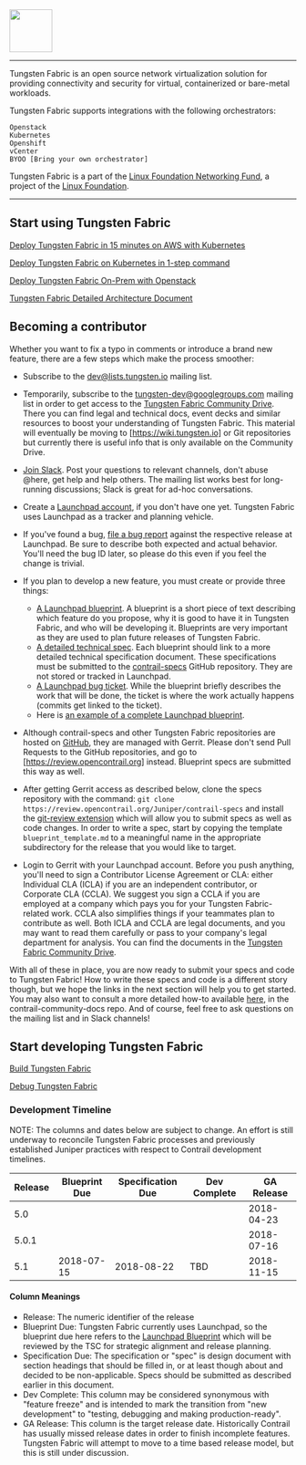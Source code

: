 <img src="https://github.com/tungstenfabric/website/raw/master/TungstenFabric_Gradient_RGB-03.png" height="75">

----

Tungsten Fabric is an open source network virtualization solution for
providing connectivity and security for virtual, containerized or
bare-metal workloads.

Tungsten Fabric supports integrations with the following orchestrators:
```
Openstack
Kubernetes
Openshift
vCenter
BYOO [Bring your own orchestrator]
```

Tungsten Fabric is a part of the [Linux Foundation Networking Fund], a project of the [Linux Foundation].


---

## Start using Tungsten Fabric
[Deploy Tungsten Fabric in 15 minutes on AWS with Kubernetes]

[Deploy Tungsten Fabric on Kubernetes in 1-step command]

[Deploy Tungsten Fabric On-Prem with Openstack]

[Tungsten Fabric Detailed Architecture Document]

## Becoming a contributor

Whether you want to fix a typo in comments or introduce a brand new feature,
there are a few steps which make the process smoother:

* Subscribe to the [dev@lists.tungsten.io] mailing list.

* Temporarily, subscribe to the [tungsten-dev@googlegroups.com] mailing list
in order to get access to the [Tungsten Fabric Community Drive]. There you can
find legal and technical docs, event decks and similar resources to boost your
understanding of Tungsten Fabric. This material will eventually be moving to
[https://wiki.tungsten.io] or Git repositories but currently there is useful
info that is only available on the Community Drive.

* [Join Slack]. Post your questions to relevant channels, don't abuse @here,
get help and help others. The mailing list works best for long-running
discussions; Slack is great for ad-hoc conversations.

* Create a [Launchpad account], if you don't have one yet. Tungsten Fabric uses
Launchpad as a tracker and planning vehicle.

* If you've found a bug, [file a bug report] against the respective release at
Launchpad. Be sure to describe both expected and actual behavior. You'll need
the bug ID later, so please do this even if you feel the change is trivial.

* If you plan to develop a new feature, you must create or provide three things:
    * [A Launchpad blueprint]. A blueprint is a short piece of text describing which feature do you propose, why it is good to have it in Tungsten Fabric, and who will be developing it. Blueprints are very important as they are used to plan future releases of Tungsten Fabric.
    * [A detailed technical spec]. Each blueprint should link to a more detailed technical specification document. These specifications must be submitted to the [contrail-specs] GitHub repository. They are not stored or tracked in Launchpad.
    * [A Launchpad bug ticket]. While the blueprint briefly describes the work that will be done, the ticket is where the work actually happens (commits get linked to the ticket).
    * Here is [an example of a complete Launchpad blueprint].

* Although contrail-specs and other Tungsten Fabric repositories are hosted on
[GitHub], they are managed with Gerrit. Please don't send Pull Requests to the
GitHub repositories, and go to [https://review.opencontrail.org] instead.
Blueprint specs are submitted this way as well.

* After getting Gerrit access as described below, clone the specs repository
with the command:
```git clone https://review.opencontrail.org/Juniper/contrail-specs```
and install the [git-review extension] which will allow you to submit specs as
well as code changes. In order to write a spec, start by copying the template
`blueprint_template.md` to a meaningful name in the appropriate subdirectory
for the release that you would like to target.

* Login to Gerrit with your Launchpad account. Before you push anything, you'll
need to sign a Contributor License Agreement or CLA: either Individual CLA
(ICLA) if you are an independent contributor, or Corporate CLA (CCLA). We
suggest you sign a CCLA if you are employed at a company which pays you for
your Tungsten Fabric-related work. CCLA also simplifies things if your
teammates plan to contribute as well. Both ICLA and CCLA are legal documents,
and you may want to read them carefully or pass to your company's legal
department for analysis. You can find the documents in the
[Tungsten Fabric Community Drive].

With all of these in place, you are now ready to submit your specs and code to
Tungsten Fabric! How to write these specs and code is a different story though,
but we hope the links in the next section will help you to get started. You may
also want to consult a more detailed how-to available [here], in the
contrail-community-docs repo. And of course, feel free to ask questions on the
mailing list and in Slack channels!

## Start developing Tungsten Fabric

[Build Tungsten Fabric]

[Debug Tungsten Fabric]

### Development Timeline

NOTE: The columns and dates below are subject to change. An effort is still
underway to reconcile Tungsten Fabric processes and previously established
Juniper practices with respect to Contrail development timelines.

| Release | Blueprint Due | Specification Due | Dev Complete | GA Release |
| ------- | ------------- | ----------------- | ------------ | ---------- |
|   5.0   |               |                   |              | 2018-04-23 |
|  5.0.1  |               |                   |              | 2018-07-16 |
|   5.1   |  2018-07-15   |     2018-08-22    |     TBD      | 2018-11-15 |

#### Column Meanings
* Release: The numeric identifier of the release
* Blueprint Due: Tungsten Fabric currently uses Launchpad, so the blueprint
due here refers to the [Launchpad Blueprint] which will be reviewed by the TSC
for strategic alignment and release planning.
* Specification Due: The specification or "spec" is design document with
section headings that should be filled in, or at least though about and decided
to be non-applicable. Specs should be submitted as described earlier in this
document.
* Dev Complete: This column may be considered synonymous with "feature freeze"
and is intended to mark the transition from "new development" to "testing,
debugging and making production-ready".
* GA Release: This column is the target release date. Historically Contrail has
usually missed release dates in order to finish incomplete features. Tungsten
Fabric will attempt to move to a time based release model, but this is still
under discussion.

[(LFN)]: https://www.linuxfoundation.org/projects/networking/
[Deploy Tungsten Fabric in 15 minutes on AWS with Kubernetes]: Tungsten-Fabric-15-minute-deployment-with-k8s-on-AWS.md
[Deploy Tungsten Fabric on Kubernetes in 1-step command]: Tungsten-Fabric-one-line-install-on-k8s.md
[Deploy Tungsten Fabric On-Prem with Openstack]: https://github.com/Juniper/contrail-ansible-deployer/wiki/Contrail-with-Kolla-Ocata
[Tungsten Fabric Detailed Architecture Document]: Tungsten-Fabric-Architecture.md
[tungsten-dev@googlegroups.com]: https://groups.google.com/forum/#!forum/tungsten-dev
[dev@lists.tungsten.io]: https://lists.tungsten.io/g/dev
[Tungsten Fabric Community Drive]: https://drive.google.com/drive/folders/0AM-bGoKiRBuTUk9PVA
[Join Slack]: https://tungsten.io/slack
[Launchpad account]: https://login.launchpad.net/
[contrail-specs]: https://github.com/Juniper/contrail-specs
[GitHub]: http://github.com/tungstenfabric
[git-review extension]: https://docs.openstack.org/infra/git-review/
[https://review.opencontrail.org]: https://review.opencontrail.org
[Tungsten Fabric Community Drive]: https://drive.google.com/drive/folders/11uNo0C1erBT02_qKmgoXOTDoi3SyewZg
[here]: https://github.com/Juniper/contrail-community-docs/blob/master/Contributor/GettingStarted/getting-started-with-opencontrail-development.md
[Build Tungsten Fabric]: https://github.com/Juniper/contrail-dev-env
[Debug Tungsten Fabric]: https://github.com/Juniper/contrail-ansible-deployer/wiki/Debugging-contrail-code-in-contrail-microservices
[Launchpad Blueprint]: https://blueprints.launchpad.net/opencontrail
[Linux Foundation Networking Fund]: https://www.lfnetworking.org
[Linux Foundation]: http://linuxfoundation.org
[A Launchpad blueprint]: https://blueprints.launchpad.net/opencontrail/+addspec
[A detailed technical spec]: https://github.com/Juniper/contrail-specs
[A Launchpad bug ticket]: https://bugs.launchpad.net/opencontrail
[an example of a complete Launchpad blueprint]: https://blueprints.launchpad.net/opencontrail/+spec/ip6-arpa-zone
[file a bug report]: https://bugs.launchpad.net/opencontrail
